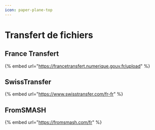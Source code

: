 ```yaml
---
icon: paper-plane-top
---
```


# Transfert de fichiers

## France Transfert

{% embed url="https://francetransfert.numerique.gouv.fr/upload" %}

## SwissTransfer

{% embed url="https://www.swisstransfer.com/fr-fr" %}

## FromSMASH

{% embed url="https://fromsmash.com/fr" %}
